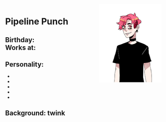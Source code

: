 <img src= "https://github.com/Pixelmation/Monster_Chan/blob/master/Images/maxx.png" width = 40% height = 40% align = "right">

<h1>
  Pipeline Punch
</h1>

<h2>
  Birthday: <br>
  Works at: 
</h2>

<h2>
  Personality:
</h2>

<ul>
  <li></li>
  <li></li>
  <li></li>
  <li></li>
  <li></li>
</ul>

<h2>
  Background: twink
</h2>

<p>
  
</p>

<p>
  
</p>
